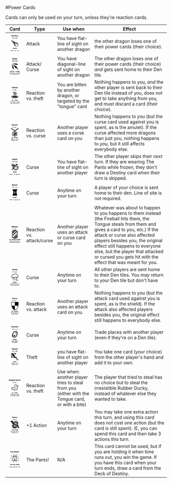 #Power Cards

Cards can only be used on your turn, unless they're reaction cards.

| Card | Type | Use when | Effect |
| -----| ---- | --------- | -------- |
| [![Fireball](/dragon_pants/images/cards/small/fireball.png)](/dragon_pants/images/cards/fireball.png) | Attack | You have flat-line of sight on another dragon  | the other dragon loses one of their power cards (their choice). |
| [![Shock](/dragon_pants/images/cards/small/shock.png)](/dragon_pants/images/cards/shock.png) | Attack/<br/>Curse | You have diagonal-line of sight on another dragon | The other dragon loses one of their power cards (their choice) *and* gets sent home to their Den tile. |
| [![Poison](/dragon_pants/images/cards/small/poison.png)](/dragon_pants/images/cards/poison.png) | Reaction<br/>vs. theft | You are bitten by another dragon, or targeted by the "tongue" card  | Nothing happens to you, *and* the other player is sent back to their Den tile instead of you, does not get to take anything from you, and must discard a card (their choice). |
| [![Amulet](/dragon_pants/images/cards/small/amulet.png)](/dragon_pants/images/cards/amulet.png) | Reaction<br/>vs. curse | Another player uses a curse card on you  | Nothing happens to you (but the curse card used against you is spent, as is the amulet). If the curse affected more dragons than just you, nothing happens to *you*, but it still affects everybody else. |
| [![Freeze](/dragon_pants/images/cards/small/freeze.png)](/dragon_pants/images/cards/freeze.png) | Curse | You have flat-line of sight on another player  | The other player skips their *next* turn. If they are wearing The Pants while frozen, they don't draw a Destiny card when their turn is skipped. |
| [![Banish](/dragon_pants/images/cards/small/banish.png)](/dragon_pants/images/cards/banish.png) | Curse | Anytime on your turn | A player of your choice is sent home to their den. Line of site is not required. |
| [![Mirror](/dragon_pants/images/cards/small/mirror.png)](/dragon_pants/images/cards/mirror.png) | Reaction<br/>vs.<br/>attack/curse | Another player uses an attack or curse card on you | Whatever was about to happen to you happens to them instead (the Fireball hits them, the Tongue steals from them and gives a card to you, etc.) If the attack or curse also affected players besides you, the original effect still happens to everyone else, but the player that attacked or cursed you gets hit with the effect that was meant for you. |
| [![Storm](/dragon_pants/images/cards/small/storm.png)](/dragon_pants/images/cards/storm.png) | Curse | Anytime on your turn  | All other players are sent home to their Den tiles. You *may* return to your Den tile but don't have to. |
| [![Shield](/dragon_pants/images/cards/small/shield.png)](/dragon_pants/images/cards/shield.png) | Reaction<br/>vs. attack | Another player uses an attack card on you  | Nothing happens to you (but the attack card used against you is spent, as is the shield). If the attack also affected players besides you, the original effect still happens to everybody else. |
| [![Teleport](/dragon_pants/images/cards/small/teleport.png)](/dragon_pants/images/cards/teleport.png) | Curse | Anytime on your turn  | Trade places with another player (even if they're on a Den tile). |
| [![Tongue](/dragon_pants/images/cards/small/tongue.png)](/dragon_pants/images/cards/tongue.png) | Theft | you have flat-line of sight on another player | You take one card (your choice) from the other player's hand and add it to your own. |
| [![Rubber Ducky](/dragon_pants/images/cards/small/rubber_ducky.png)](/dragon_pants/images/cards/rubber_ducky.png) | Reaction<br/>vs. theft | Use when: another player tries to steal from you (either with the Tongue card, or with a bite) | The player that tried to steal has no choice but to steal the irresistible Rubber Ducky, instead of whatever else they wanted to take. |
| [![Boost](/dragon_pants/images/cards/small/boost.png)](/dragon_pants/images/cards/boost.png) | +1 Action | Anytime on your turn | You may take one extra action this turn, and using this card does not cost one action (but the card is still spent). IE, you can spend this card and then take 3 actions this turn. |
| [![The Pants](/dragon_pants/images/cards/small/the_pants.png)](/dragon_pants/images/cards/the_pants.png) | The Pants! | N/A | This card cannot be used, but if you are holding it when time runs out, you win the game. If you have this card when your turn ends, draw a card from the Deck of Destiny. |
